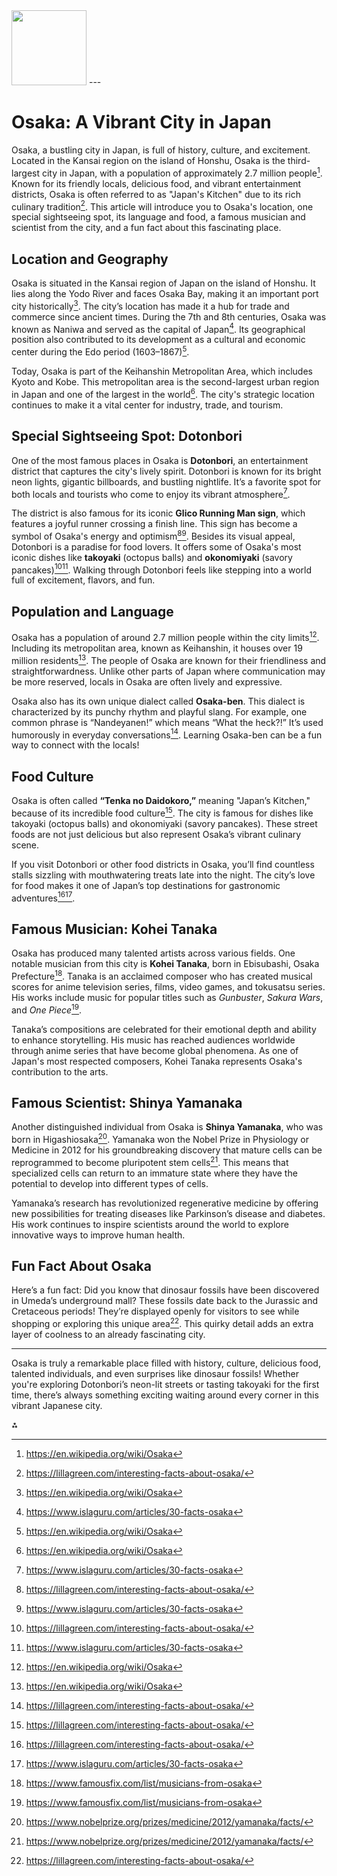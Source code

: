 <img src="https://r2cdn.perplexity.ai/pplx-full-logo-primary-dark%402x.png" class="logo" width="120"/>
---

# Osaka: A Vibrant City in Japan

Osaka, a bustling city in Japan, is full of history, culture, and excitement. Located in the Kansai region on the island of Honshu, Osaka is the third-largest city in Japan, with a population of approximately 2.7 million people[^5]. Known for its friendly locals, delicious food, and vibrant entertainment districts, Osaka is often referred to as "Japan's Kitchen" due to its rich culinary tradition[^4]. This article will introduce you to Osaka's location, one special sightseeing spot, its language and food, a famous musician and scientist from the city, and a fun fact about this fascinating place.

## Location and Geography

Osaka is situated in the Kansai region of Japan on the island of Honshu. It lies along the Yodo River and faces Osaka Bay, making it an important port city historically[^5]. The city’s location has made it a hub for trade and commerce since ancient times. During the 7th and 8th centuries, Osaka was known as Naniwa and served as the capital of Japan[^8]. Its geographical position also contributed to its development as a cultural and economic center during the Edo period (1603–1867)[^5].

Today, Osaka is part of the Keihanshin Metropolitan Area, which includes Kyoto and Kobe. This metropolitan area is the second-largest urban region in Japan and one of the largest in the world[^5]. The city's strategic location continues to make it a vital center for industry, trade, and tourism.

## Special Sightseeing Spot: Dotonbori

One of the most famous places in Osaka is **Dotonbori**, an entertainment district that captures the city's lively spirit. Dotonbori is known for its bright neon lights, gigantic billboards, and bustling nightlife. It’s a favorite spot for both locals and tourists who come to enjoy its vibrant atmosphere[^8].

The district is also famous for its iconic **Glico Running Man sign**, which features a joyful runner crossing a finish line. This sign has become a symbol of Osaka's energy and optimism[^4][^8]. Besides its visual appeal, Dotonbori is a paradise for food lovers. It offers some of Osaka's most iconic dishes like **takoyaki** (octopus balls) and **okonomiyaki** (savory pancakes)[^4][^8]. Walking through Dotonbori feels like stepping into a world full of excitement, flavors, and fun.

## Population and Language

Osaka has a population of around 2.7 million people within the city limits[^5]. Including its metropolitan area, known as Keihanshin, it houses over 19 million residents[^5]. The people of Osaka are known for their friendliness and straightforwardness. Unlike other parts of Japan where communication may be more reserved, locals in Osaka are often lively and expressive.

Osaka also has its own unique dialect called **Osaka-ben**. This dialect is characterized by its punchy rhythm and playful slang. For example, one common phrase is “Nandeyanen!” which means “What the heck?!” It’s used humorously in everyday conversations[^4]. Learning Osaka-ben can be a fun way to connect with the locals!

## Food Culture

Osaka is often called **“Tenka no Daidokoro,”** meaning "Japan’s Kitchen," because of its incredible food culture[^4]. The city is famous for dishes like takoyaki (octopus balls) and okonomiyaki (savory pancakes). These street foods are not just delicious but also represent Osaka’s vibrant culinary scene.

If you visit Dotonbori or other food districts in Osaka, you’ll find countless stalls sizzling with mouthwatering treats late into the night. The city’s love for food makes it one of Japan’s top destinations for gastronomic adventures[^4][^8].

## Famous Musician: Kohei Tanaka

Osaka has produced many talented artists across various fields. One notable musician from this city is **Kohei Tanaka**, born in Ebisubashi, Osaka Prefecture[^2]. Tanaka is an acclaimed composer who has created musical scores for anime television series, films, video games, and tokusatsu series. His works include music for popular titles such as *Gunbuster*, *Sakura Wars*, and *One Piece*[^2].

Tanaka’s compositions are celebrated for their emotional depth and ability to enhance storytelling. His music has reached audiences worldwide through anime series that have become global phenomena. As one of Japan's most respected composers, Kohei Tanaka represents Osaka's contribution to the arts.

## Famous Scientist: Shinya Yamanaka

Another distinguished individual from Osaka is **Shinya Yamanaka**, who was born in Higashiosaka[^7]. Yamanaka won the Nobel Prize in Physiology or Medicine in 2012 for his groundbreaking discovery that mature cells can be reprogrammed to become pluripotent stem cells[^7]. This means that specialized cells can return to an immature state where they have the potential to develop into different types of cells.

Yamanaka’s research has revolutionized regenerative medicine by offering new possibilities for treating diseases like Parkinson’s disease and diabetes. His work continues to inspire scientists around the world to explore innovative ways to improve human health.

## Fun Fact About Osaka

Here’s a fun fact: Did you know that dinosaur fossils have been discovered in Umeda’s underground mall? These fossils date back to the Jurassic and Cretaceous periods! They’re displayed openly for visitors to see while shopping or exploring this unique area[^4]. This quirky detail adds an extra layer of coolness to an already fascinating city.

---

Osaka is truly a remarkable place filled with history, culture, delicious food, talented individuals, and even surprises like dinosaur fossils! Whether you're exploring Dotonbori’s neon-lit streets or tasting takoyaki for the first time, there’s always something exciting waiting around every corner in this vibrant Japanese city.

<div>⁂</div>

[^1]: https://www.japantravelpros.com/blog/osaka-japan-feisty-food-capital

[^2]: https://www.famousfix.com/list/musicians-from-osaka

[^3]: https://www.osaka-u.ac.jp/sp/whyou/why/figures/

[^4]: https://lillagreen.com/interesting-facts-about-osaka/

[^5]: https://en.wikipedia.org/wiki/Osaka

[^6]: https://www.yokogaomag.com/editorial/osaka-music-scene

[^7]: https://www.nobelprize.org/prizes/medicine/2012/yamanaka/facts/

[^8]: https://www.islaguru.com/articles/30-facts-osaka

[^9]: https://www.therealjapan.com/osaka-city-guide/

[^10]: https://www.osaka.com/uncategorised/a-life-of-jazz-interview-with-osaka-trumpet-player-yoichi-tanaka/

[^11]: https://en.wikipedia.org/wiki/Shinya_Yamanaka

[^12]: https://www.worldtrips.com/resources/japan/osaka

[^13]: https://www.japan-guide.com/e/e2157.html

[^14]: https://www.allmusic.com/birthplace/osaka-japan-mz0000012302

[^15]: https://achievement.org/achiever/shinya-yamanaka-m-d-ph-d/

[^16]: https://rusticpathways.com/blog/fun-facts-about-osaka

[^17]: https://www.japan-guide.com/e/e4022.html

[^18]: https://www.ticketsinjapan.com/media/famous-japanese-singers/

[^19]: https://www-yukawa.phys.sci.osaka-u.ac.jp/en/topics/1156

[^20]: https://www.agoda.com/travel-guides/japan/osaka/discover-10-fun-facts-about-osaka-that-inspire-travel/

